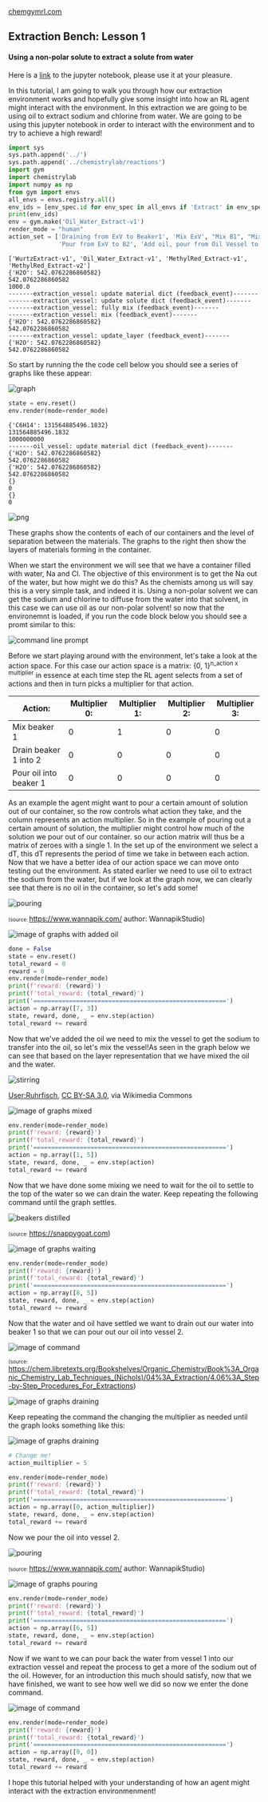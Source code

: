 [chemgymrl.com](https://chemgymrl.com/)

## Extraction Bench: Lesson 1
#### Using a non-polar solute to extract a solute from water

Here is a [link](https://github.com/chemgymrl/chemgymrl/blob/main/lessons/notebooks/extraction_lesson.ipynb) to the jupyter notebook, please use it at your pleasure.

In this tutorial, I am going to walk you through how our extraction environment works and hopefully give some insight into how an
RL agent might interact with the environment. In this extraction we are going to be using oil to extract sodium and
chlorine from water. We are going to be using this jupyter notebook in order to interact
with the environment and to try to achieve a high reward!


```python
import sys
sys.path.append('../')
sys.path.append('../chemistrylab/reactions')
import gym
import chemistrylab
import numpy as np
from gym import envs
all_envs = envs.registry.all()
env_ids = [env_spec.id for env_spec in all_envs if 'Extract' in env_spec.id]
print(env_ids)
env = gym.make('Oil_Water_Extract-v1')
render_mode = "human"
action_set = ['Draining from ExV to Beaker1', 'Mix ExV', "Mix B1", "Mix B2", "Pour from B1 to ExV", "Pour from B1 to B2",
              'Pour from ExV to B2', 'Add oil, pour from Oil Vessel to ExV', 'wait', 'Done']

```

    ['WurtzExtract-v1', 'Oil_Water_Extract-v1', 'MethylRed_Extract-v1', 'MethylRed_Extract-v2']
    {'H2O': 542.0762286860582}
    542.0762286860582
    1000.0
    -------extraction_vessel: update material dict (feedback_event)-------
    -------extraction_vessel: update solute dict (feedback_event)-------
    -------extraction_vessel: fully mix (feedback_event)-------
    -------extraction_vessel: mix (feedback_event)-------
    {'H2O': 542.0762286860582}
    542.0762286860582
    -------extraction_vessel: update_layer (feedback_event)-------
    {'H2O': 542.0762286860582}
    542.0762286860582


So start by running the the code cell below you should see a series of graphs like these appear:

![graph](../tutorial_figures/extraction-lesson-1/oil_and_water_0.png)


```python
state = env.reset()
env.render(mode=render_mode)
```

    {'C6H14': 131564885496.1832}
    131564885496.1832
    1000000000
    -------oil_vessel: update material dict (feedback_event)-------
    {'H2O': 542.0762286860582}
    542.0762286860582
    {'H2O': 542.0762286860582}
    542.0762286860582
    {}
    0
    {}
    0



    
![png](../tutorial_figures/extraction-lesson-1/output_3_1.png)
    


These graphs show the contents of each of our containers and the level of separation between the materials. The graphs
to the right then show the layers of materials forming in the container.

When we start the environment we will see that we have a container filled with water, Na and Cl. The objective of this
environment is to get the Na out of the water, but how might we do this? As the chemists among us will say this is a
very simple task, and indeed it is. Using a non-polar solvent we can get the sodium and chlorine to diffuse from the
water into that solvent, in this case we can use oil as our non-polar solvent! so now that the environemnt is loaded,
if you run the code block below you should see a promt similar to this:

![command line prompt](../tutorial_figures/extraction-lesson-1/oil_water_console_0.png)

Before we start playing around with the environment, let's take a look at
the action space. For this case our action space is a matrix: {0, 1}<sup>n_action x multiplier</sup> in essence at each
time step the RL agent selects from a set of actions and then in turn picks a multiplier for that action. 

| Action:                | Multiplier 0: | Multiplier 1: | Multiplier 2: | Multiplier 3: |
|------------------------|---------------|---------------|---------------|---------------|
| Mix beaker 1           | 0             | 1             | 0             | 0             |
| Drain beaker 1 into 2  | 0             | 0             | 0             | 0             |
| Pour oil into beaker 1 | 0             | 0             | 0             | 0             |

As an example the agent might want to pour a certain amount of solution out of our container, so the row controls what action they take,
and the column represents an action multiplier. So in the example of pouring out a certain amount of solution, the
multiplier might control how much of the solution we pour out of our container. so our action matrix will thus be a
matrix of zeroes with a single 1. In the set up of the environment we select a dT, this dT represents the period of time
we take in between each action. Now that we have a better idea of our action space we can move onto testing out the
environment. As stated earlier we need to use oil to extract the sodium from the water, but if we look at the graph now,
we can clearly see that there is no oil in the container, so let's add some!

![pouring](https://www.wannapik.com/media/W1siZiIsIjIwMTYvMDgvMjIvNXVhOHpnb3Rmd183cGhoODRvcDJnX3Blb3AyODU2LnBuZyJdXQ/6e0ba1585cde8e71/7phh84op2g_peop2856.png)

<a style="font-size: 10px">(source: https://www.wannapik.com/ author: WannapikStudio)</a>


![image of graphs with added oil](../tutorial_figures/extraction-lesson-1/oil_and_water_1.png)



```python
done = False
state = env.reset()
total_reward = 0
reward = 0
env.render(mode=render_mode)
print(f'reward: {reward}')
print(f'total_reward: {total_reward}')
print('======================================================')
action = np.array([7, 3])
state, reward, done, _ = env.step(action)
total_reward += reward
```

Now that we've added the oil we need to mix the vessel to get the sodium to transfer into the oil, so let's mix the
vessel!As seen in the graph below we can see that based on the layer representation that we have mixed the oil and the water.

![stirring](https://upload.wikimedia.org/wikipedia/commons/3/32/Magnetic_Stirrer.JPG)

<a href="https://commons.wikimedia.org/wiki/File:Magnetic_Stirrer.JPG">User:Ruhrfisch</a>, <a href="http://creativecommons.org/licenses/by-sa/3.0/">CC BY-SA 3.0</a>, via Wikimedia Commons

![image of graphs mixed](../tutorial_figures/extraction-lesson-1/oil_and_water_2.png)


```python
env.render(mode=render_mode)
print(f'reward: {reward}')
print(f'total_reward: {total_reward}')
print('======================================================')
action = np.array([1, 5])
state, reward, done, _ = env.step(action)
total_reward += reward
```

Now that we have done some mixing we need to wait for the oil to settle to the top of the water so we can drain the
water. Keep repeating the following command until the graph settles.

![beakers distilled](https://snappygoat.com/b/60fdba1753ca3da1929058cf221c8dcd10edbb70)

<a style="font-size: 10px">(source: https://snappygoat.com)</a>

![image of graphs waiting ](../tutorial_figures/extraction-lesson-1/oil_and_water_3.png)


```python
env.render(mode=render_mode)
print(f'reward: {reward}')
print(f'total_reward: {total_reward}')
print('======================================================')
action = np.array([8, 5])
state, reward, done, _ = env.step(action)
total_reward += reward
```

Now that the water and oil have settled we want to drain out our water into beaker 1 so that we can pour out our oil
into vessel 2.

![image of command](../tutorial_figures/extraction-lesson-1/drain_vessel.png)

<a style="font-size: 10px">(source: https://chem.libretexts.org/Bookshelves/Organic_Chemistry/Book%3A_Organic_Chemistry_Lab_Techniques_(Nichols)/04%3A_Extraction/4.06%3A_Step-by-Step_Procedures_For_Extractions)</a>

![image of graphs draining](../tutorial_figures/extraction-lesson-1/oil_water_4.png)

Keep repeating the command the changing the multiplier as needed until the graph looks something like this:

![image of graphs draining](../tutorial_figures/extraction-lesson-1/oil_water_5.png)



```python
# Change me!
action_muiltiplier = 5

env.render(mode=render_mode)
print(f'reward: {reward}')
print(f'total_reward: {total_reward}')
print('======================================================')
action = np.array([0, action_multiplier])
state, reward, done, _ = env.step(action)
total_reward += reward
```


Now we pour the oil into vessel 2.

![pouring](https://www.wannapik.com/media/W1siZiIsIjIwMTYvMDgvMjIvNXVhOHpnb3Rmd183cGhoODRvcDJnX3Blb3AyODU2LnBuZyJdXQ/6e0ba1585cde8e71/7phh84op2g_peop2856.png)

<a style="font-size: 10px">(source: https://www.wannapik.com/ author: WannapikStudio)</a>

![image of graphs pouring](../tutorial_figures/extraction-lesson-1/oil_water_6.png)



```python
env.render(mode=render_mode)
print(f'reward: {reward}')
print(f'total_reward: {total_reward}')
print('======================================================')
action = np.array([6, 5])
state, reward, done, _ = env.step(action)
total_reward += reward
```

Now if we want to we can pour back the water from vessel 1 into our extraction vessel and repeat the process to get a
more of the sodium out of the oil. However, for an introduction this much should satisfy, now that we have finished,
we want to see how well we did so now we enter the done command.

![image of command](../tutorial_figures/extraction-lesson-1/oil_water_console_7.png)


```python
env.render(mode=render_mode)
print(f'reward: {reward}')
print(f'total_reward: {total_reward}')
print('======================================================')
action = np.array([9, 0])
state, reward, done, _ = env.step(action)
total_reward += reward
```

I hope this tutorial helped with your understanding of how an agent might interact with the extraction environmenment!
